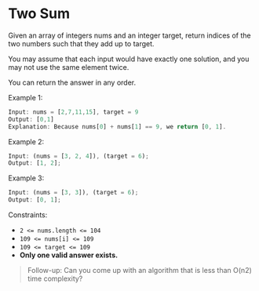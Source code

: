 # Two Sum

Given an array of integers nums and an integer target, return indices of the two numbers such that they add up to target.

You may assume that each input would have exactly one solution, and you may not use the same element twice.

You can return the answer in any order.

Example 1:

```jsx
Input: nums = [2,7,11,15], target = 9
Output: [0,1]
Explanation: Because nums[0] + nums[1] == 9, we return [0, 1].
```

Example 2:

```jsx
Input: (nums = [3, 2, 4]), (target = 6);
Output: [1, 2];
```

Example 3:

```jsx
Input: (nums = [3, 3]), (target = 6);
Output: [0, 1];
```

Constraints:

- `2 <= nums.length <= 104`
- `109 <= nums[i] <= 109`
- `109 <= target <= 109`
- **Only one valid answer exists.**

> Follow-up: Can you come up with an algorithm that is less than O(n2) time complexity?
